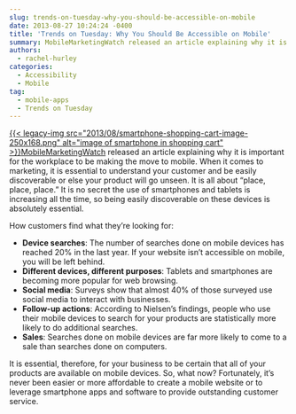 ```yaml
---
slug: trends-on-tuesday-why-you-should-be-accessible-on-mobile
date: 2013-08-27 10:24:24 -0400
title: 'Trends on Tuesday: Why You Should Be Accessible on Mobile'
summary: MobileMarketingWatch released an article explaining why it is important for the workplace to be making the move to mobile. When it comes to marketing, it is essential to understand your customer and be easily discoverable or else your product will go unseen. It is all about
authors:
  - rachel-hurley
categories:
  - Accessibility
  - Mobile
tag:
  - mobile-apps
  - Trends on Tuesday
---
```


[{{< legacy-img src="2013/08/smartphone-shopping-cart-image-250x168.png" alt="image of smartphone in shopping cart" >}}](https://s3.amazonaws.com/digitalgov/_legacy-img/2013/08/smartphone-shopping-cart-image.png)[MobileMarketingWatch](http://www.mobilemarketingwatch.com/) released an article explaining why it is important for the workplace to be making the move to mobile. When it comes to marketing, it is essential to understand your customer and be easily discoverable or else your product will go unseen. It is all about “place, place, place.” It is no secret the use of smartphones and tablets is increasing all the time, so being easily discoverable on these devices is absolutely essential.

How customers find what they&#8217;re looking for:

  * **Device searches**: The number of searches done on mobile devices has reached 20% in the last year. If your website isn&#8217;t accessible on mobile, you will be left behind.
  * **Different devices, different purposes**: Tablets and smartphones are becoming more popular for web browsing.
  * **Social media**: Surveys show that almost 40% of those surveyed use social media to interact with businesses.
  * **Follow-up actions**: According to Nielsen’s findings, people who use their mobile devices to search for your products are statistically more likely to do additional searches.
  * **Sales**: Searches done on mobile devices are far more likely to come to a sale than searches done on computers.

It is essential, therefore, for your business to be certain that all of your products are available on mobile devices. So, what now?  Fortunately, it’s never been easier or more affordable to create a mobile website or to leverage smartphone apps and software to provide outstanding customer service.
